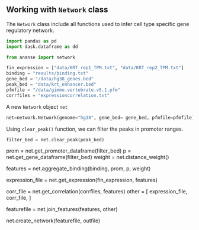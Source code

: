 ## Working with `Network` class
The `Network` class include all functions used to infer cell type specific gene regulatory network.

```python
import pandas as pd
import dask.dataframe as dd

from ananse import network
```

```python
fin_expression = ["data/KRT_rep1_TPM.txt", "data/KRT_rep2_TPM.txt"]
binding = "results/binding.txt"
gene_bed = "/data/hg38_genes.bed"
peak_bed = "data/krt_enhancer.bed"
pfmfile = "/data/gimme.vertebrate.v5.1.pfm"
corrfiles = "expressioncorrelation.txt"
```

A new `Network` object `net`
```python
net=network.Network(genome="hg38", gene_bed= gene_bed, pfmfile=pfmfile)
```

Using `clear_peak()` function, we can filter the peaks in promoter ranges. 
```python
filter_bed = net.clear_peak(peak_bed)
```

prom = net.get_promoter_dataframe(filter_bed)
p = net.get_gene_dataframe(filter_bed)
weight = net.distance_weight()

features = net.aggregate_binding(binding, prom, p, weight)

expression_file = net.get_expression(fin_expression, features)


corr_file = net.get_correlation(corrfiles, features)
other = [
    expression_file,
    corr_file,
]

featurefile = net.join_features(features, other)

net.create_network(featurefile, outfile)
